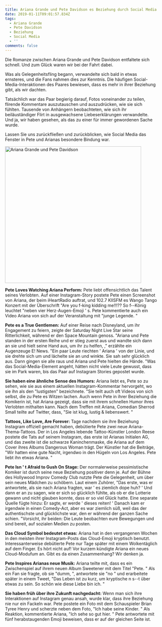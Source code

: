```yaml
---
title: Ariana Grande und Pete Davidson es Beziehung durch Social Media
date: 2019-01-11T09:01:57.834Z
tags:
  - Ariana Grande
  - Pete Davidson
  - Beziehung
  - Social Media
  - ''
comments: false
---
```

Die Romanze zwischen Ariana Grande und Pete Davidson entfaltete sich schnell. Und zum Glück waren wir bei der Fahrt dabei.



Was als Gelegenheitsfling begann, verwandelte sich bald in etwas ernsteres, und die Fans nahmen dies zur Kenntnis. Die häufigen Social-Media-Interaktionen des Paares bewiesen, dass es mehr in ihrer Beziehung gibt, als wir dachten.



Tatsächlich war das Paar begierig darauf, Fotos voneinander zu teilen, flirende Kommentare auszutauschen und auszudrücken, wie sie sich fühlten. Tausende von Anhängern beobachteten, wie sich ihr beiläuständiger Flirt in ausgewachsene Liebeserklärungen verwandelte. Und ja, wir haben gesehen, als das zu einer für immer gewordenen Sache wurde.



Lassen Sie uns zurückfließen und zurückblicken, wie Social Media das Fenster in Pete und Arianas besondere Bindung war.

<img src="https://cdn.newsapi.com.au/image/v1/2fe70646ff1ba2abed67b324de95af6c" alt="Ariana Grande und Pete Davidson " height="450" width="">



**Pete Loves Watching Ariana Perform:** Pete liebt offensichtlich das Talent seines Verlobten. Auf einer Instagram-Story postete Pete einen Screenshot von Ariana, der beim iHeartRadio auftrat, und 102.7 KIISFM es Wango Tango Konzert mit der Überschrift "Are you f-king kidding me!!!?? So f--König leuchtet  "neben vier Herz-Augen-Emoji ' s. Pete kommentierte auch ein Video Ariana von sich auf der Veranstaltung mit "junge Legende. "



**Pete es a True Gentlemen:** Auf einer Reise nach Disneyland, um ihr Engagement zu feiern, zeigte der Saturday Night Live Star seine Ritterlichkeit, während er den Space Mountain genoss. "Ariana und Pete standen in der ersten Reihe und er stieg zuerst aus und wandte sich dann an sie und hielt seine Hand aus, um ihr zu helfen, ," erzählte ein Augenzeuge E! News.  "Ein paar Leute riechten ' Ariana ' von der Linie, und sie drehte sich um und lächelte sie an und winkte. Sie sah sehr glücklich aus. Dann gingen sie alle raus und Ariana und Pete hielten die Hände.  "Was das Social-Media-Element angeht, hätten nicht viele Leute gewusst, dass sie im Park waren, bis das Paar auf Instagram Stories gepostet wurde. 



**Sie haben eine ähnliche Sense des Humors:** Ariana liebt es, Pete so zu sehen, wie sie aus einem aktuellen Instagram-Kommentar hervorgeht, wo sie ihn als den "lustigsten" bezeichnete.  "Sie teilt auch oft Videos von sich selbst, die zu Pete es Witzen lachen. Auch wenn Pete in ihrer Beziehung die Komikerin ist, hat Ariana gezeigt, dass sie mit ihrem schnellen Humor ihres Verlobten mithalten kann. Nach dem Treffen mit Ariana, Comedian Sherrod Small teilte auf Twitter, dass,  "Sie ist klug, lustig & liebenswert. "



**Tattoos, Like Love, Are Forever:** Tage nachdem sie ihre Beziehung Instagram offiziell gemacht haben, debütierte Pete zwei neue Ariana-Thema-Tattoos. Der in Los Angeles lebende Tattoo-Künstler London Reese postete die Tats auf seinem Instagram, das erste ist Arianas Initialen AG, und das zweite ist die schwarze Kaninchenmaske, die Ariana auf dem Cover ihres Albums Dangerous Woman trägt. Der Künstler hat die Beiträge,  "Wir hatten eine gute Nacht, irgendwo in den Hügeln von Los Angeles. Pete liebt ihn etwas Ariana.  "



**Pete Isn ' t Afraid to Gush On Stage:** Der normalerweise pessimistische Komiker ist durch seine neue Beziehung positiver denn je. Auf der Bühne des Hollywood Improv Comedy Club nutzte Pete die Gelegenheit, um über sein neues Mädchen zu schöbern. Laut einem Zuhörer,  "Das erste, was er antwortete, als sie nach Ariana fragten, war ' es ziemlich dope huh? ' Und dann er an zu sagen, wie er sich so glücklich fühlte, als ob er die Lotterie gewann und nicht glauben konnte, dass er so viel Glück hatte.  Eine separate Quelle fügte hinzu:  Er sagte, er werde ' dieses reiten! ' Danach kam er irgendwie in einen Comedy-Act, aber es war ziemlich süß, weil das der authentischste und glücklichste war, den er während der ganzen Sache schien.  "Vorsicht, ihr beiden: Die Leute beobachten eure Bewegungen und sind bereit, auf sozialen Medien zu posten. 



**Das Cloud Symbol bedeutet etwas:** Ariana hat in den vergangenen Wochen in den meisten ihrer Instagram-Posts das Cloud-Emoji kryptisch benutzt. Interessanterweise debütierte Pete nur Tage später mit einem Wolkentäglich auf dem Finger. Es hört nicht auf! Vor kurzem kündigte Ariana ein neues Cloud-Modufum an. Gibt es da einen Zusammenhang? Wir denken ja.



**Pete Inspires Arianas neue Musik:** Ariana teilte mit, dass es ein Zwischenspiel auf ihrem neuen Album Sweetener mit dem Titel  "Pete. " Als ein Fan sie fragte, ob sie  "dumm, ", antwortete sie  "no " und erarbeitete später in einem Tweet,  "Das Leben ist zu kurz, um kryptische n s--t über etwas zu sein. So schön wie diese Liebe bin ich.  "



**Sie haben früh über ihre Zukunft nachgedacht:** Wenn man sich ihre Interaktionen auf Instagram genau ansah, wurde klar, dass ihre Beziehung nie nur ein Fackeln war. Pete postete ein Foto mit dem Schauspieler Brian Tyree Henry und scherzte neben dem Foto,  "Ich habe seine Kinder. " Als Reaktion, kommentierte Ariana,  "Ich sehe so gut hier. " Pete antwortete mit fünf herabstaugenden Emoji beweisen, dass er auf der gleichen Seite ist.
